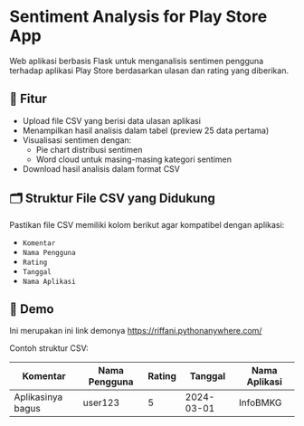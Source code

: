 # Sentiment Analysis for Play Store App

Web aplikasi berbasis Flask untuk menganalisis sentimen pengguna terhadap aplikasi Play Store berdasarkan ulasan dan rating yang diberikan.

## 📌 Fitur

- Upload file CSV yang berisi data ulasan aplikasi
- Menampilkan hasil analisis dalam tabel (preview 25 data pertama)
- Visualisasi sentimen dengan:
  - Pie chart distribusi sentimen
  - Word cloud untuk masing-masing kategori sentimen
- Download hasil analisis dalam format CSV

## 🗂️ Struktur File CSV yang Didukung

Pastikan file CSV memiliki kolom berikut agar kompatibel dengan aplikasi:

- `Komentar`
- `Nama Pengguna`
- `Rating`
- `Tanggal`
- `Nama Aplikasi`

## 🎈 Demo

Ini merupakan ini link demonya https://riffani.pythonanywhere.com/

Contoh struktur CSV:

| Komentar | Nama Pengguna | Rating | Tanggal | Nama Aplikasi |
|----------|----------------|--------|---------|----------------|
| Aplikasinya bagus | user123 | 5 | 2024-03-01 | InfoBMKG |

